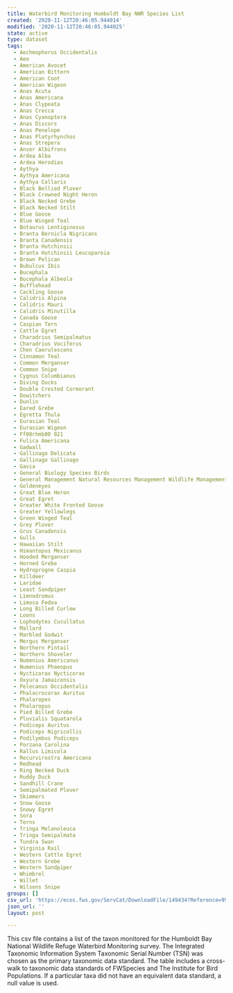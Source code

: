 ```yaml
---
title: Waterbird Monitoring Humboldt Bay NWR Species List
created: '2020-11-12T20:46:05.944014'
modified: '2020-11-12T20:46:05.944025'
state: active
type: dataset
tags:
  - Aechmophorus Occidentalis
  - Aeo
  - American Avocet
  - American Bittern
  - American Coot
  - American Wigeon
  - Anas Acuta
  - Anas Americana
  - Anas Clypeata
  - Anas Crecca
  - Anas Cyanoptera
  - Anas Discors
  - Anas Penelope
  - Anas Platyrhynchos
  - Anas Strepera
  - Anser Albifrons
  - Ardea Alba
  - Ardea Herodias
  - Aythya
  - Aythya Americana
  - Aythya Collaris
  - Black Bellied Plover
  - Black Crowned Night Heron
  - Black Necked Grebe
  - Black Necked Stilt
  - Blue Goose
  - Blue Winged Teal
  - Botaurus Lentiginosus
  - Branta Bernicla Nigricans
  - Branta Canadensis
  - Branta Hutchinsii
  - Branta Hutchinsii Leucopareia
  - Brown Pelican
  - Bubulcus Ibis
  - Bucephala
  - Bucephala Albeola
  - Bufflehead
  - Cackling Goose
  - Calidris Alpina
  - Calidris Mauri
  - Calidris Minutilla
  - Canada Goose
  - Caspian Tern
  - Cattle Egret
  - Charadrius Semipalmatus
  - Charadrius Vociferus
  - Chen Caerulescens
  - Cinnamon Teal
  - Common Merganser
  - Common Snipe
  - Cygnus Columbianus
  - Diving Ducks
  - Double Crested Cormorant
  - Dowitchers
  - Dunlin
  - Eared Grebe
  - Egretta Thula
  - Eurasian Teal
  - Eurasian Wigeon
  - Ff08rhmb00 021
  - Fulica Americana
  - Gadwall
  - Gallinago Delicata
  - Gallinago Gallinago
  - Gavia
  - General Biology Species Birds
  - General Management Natural Resources Management Wildlife Management
  - Goldeneyes
  - Great Blue Heron
  - Great Egret
  - Greater White Fronted Goose
  - Greater Yellowlegs
  - Green Winged Teal
  - Grey Plover
  - Grus Canadensis
  - Gulls
  - Hawaiian Stilt
  - Himantopus Mexicanus
  - Hooded Merganser
  - Horned Grebe
  - Hydroprogne Caspia
  - Killdeer
  - Laridae
  - Least Sandpiper
  - Limnodromus
  - Limosa Fedoa
  - Long Billed Curlew
  - Loons
  - Lophodytes Cucullatus
  - Mallard
  - Marbled Godwit
  - Mergus Merganser
  - Northern Pintail
  - Northern Shoveler
  - Numenius Americanus
  - Numenius Phaeopus
  - Nycticorax Nycticorax
  - Oxyura Jamaicensis
  - Pelecanus Occidentalis
  - Phalacrocorax Auritus
  - Phalaropes
  - Phalaropus
  - Pied Billed Grebe
  - Pluvialis Squatarola
  - Podiceps Auritus
  - Podiceps Nigricollis
  - Podilymbus Podiceps
  - Porzana Carolina
  - Rallus Limicola
  - Recurvirostra Americana
  - Redhead
  - Ring Necked Duck
  - Ruddy Duck
  - Sandhill Crane
  - Semipalmated Plover
  - Skimmers
  - Snow Goose
  - Snowy Egret
  - Sora
  - Terns
  - Tringa Melanoleuca
  - Tringa Semipalmata
  - Tundra Swan
  - Virginia Rail
  - Western Cattle Egret
  - Western Grebe
  - Western Sandpiper
  - Whimbrel
  - Willet
  - Wilsons Snipe
groups: []
csv_url: 'https://ecos.fws.gov/ServCat/DownloadFile/149434?Reference=99048'
json_url: ''
layout: post

---
```

This csv file contains a list of the taxon monitored for the Humboldt Bay National Wildlife Refuge Waterbird Monitoring survey.  The Integrated Taxonomic Information System Taxonomic Serial Number (TSN) was chosen as the primary taxonomic data standard.  The table includes a cross-walk to taxonomic data standards of FWSpecies and The Institute for Bird Populations.  If a particular taxa did not have an equivalent data standard, a null value is used.
